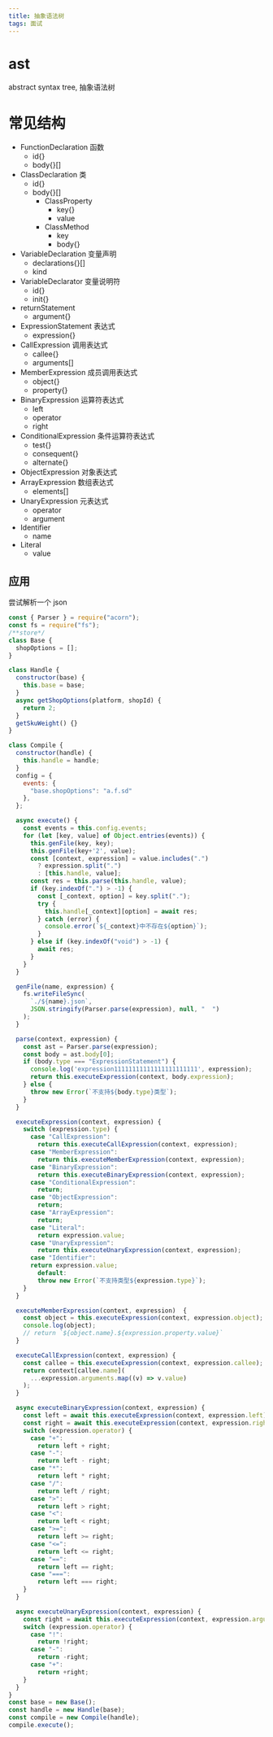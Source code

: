```yaml
---
title: 抽象语法树
tags: 面试
--- 
```

# ast

abstract syntax tree, 抽象语法树

# 常见结构

- FunctionDeclaration 函数
  - id{}
  - body{}[]
- ClassDeclaration 类
  - id{}
  - body{}[]
    - ClassProperty
      - key{}
      - value
    - ClassMethod
      - key
      - body{}
- VariableDeclaration 变量声明
  - declarations{}[]
  - kind
- VariableDeclarator 变量说明符
  - id{}
  - init{}
- returnStatement
  - argument{}
- ExpressionStatement 表达式
  - expression{}
- CallExpression 调用表达式
  - callee{}
  - arguments[]
- MemberExpression 成员调用表达式
  - object{}
  - property{}
- BinaryExpression 运算符表达式
  - left
  - operator
  - right
- ConditionalExpression 条件运算符表达式
  - test{}
  - consequent{}
  - alternate{}
- ObjectExpression 对象表达式
- ArrayExpression 数组表达式
  - elements[]
- UnaryExpression 元表达式
  - operator
  - argument
- Identifier
  - name
- Literal
  - value

## 应用

尝试解析一个 json

```js
const { Parser } = require("acorn");
const fs = require("fs");
/**store*/
class Base {
  shopOptions = [];
}

class Handle {
  constructor(base) {
    this.base = base;
  }
  async getShopOptions(platform, shopId) {
    return 2;
  }
  getSkuWeight() {}
}

class Compile {
  constructor(handle) {
    this.handle = handle;
  }
  config = {
    events: {
      "base.shopOptions": "a.f.sd"
    },
  };

  async execute() {
    const events = this.config.events;
    for (let [key, value] of Object.entries(events)) {
      this.genFile(key, key);
      this.genFile(key+'2', value);
      const [context, expression] = value.includes(".")
        ? expression.split(".")
        : [this.handle, value];
      const res = this.parse(this.handle, value);
      if (key.indexOf(".") > -1) {
        const [_context, option] = key.split(".");
        try {
          this.handle[_context][option] = await res;
        } catch (error) {
          console.error(`${_context}中不存在${option}`);
        }
      } else if (key.indexOf("void") > -1) {
        await res;
      }
    }
  }

  genFile(name, expression) {
    fs.writeFileSync(
      `./${name}.json`,
      JSON.stringify(Parser.parse(expression), null, "  ")
    );
  }

  parse(context, expression) {
    const ast = Parser.parse(expression);
    const body = ast.body[0];
    if (body.type === "ExpressionStatement") {
      console.log('expression11111111111111111111111', expression);
      return this.executeExpression(context, body.expression);
    } else {
      throw new Error(`不支持${body.type}类型`);
    }
  }

  executeExpression(context, expression) {
    switch (expression.type) {
      case "CallExpression":
        return this.executeCallExpression(context, expression);
      case "MemberExpression":
        return this.executeMemberExpression(context, expression);
      case "BinaryExpression":
        return this.executeBinaryExpression(context, expression);
      case "ConditionalExpression":
        return;
      case "ObjectExpression":
        return;
      case "ArrayExpression":
        return;
      case "Literal":
        return expression.value;
      case "UnaryExpression":
        return this.executeUnaryExpression(context, expression);
      case "Identifier": 
      return expression.value;
        default:
        throw new Error(`不支持类型${expression.type}`);
    }
  }

  executeMemberExpression(context, expression)  {
    const object = this.executeExpression(context, expression.object);
    console.log(object);
    // return `${object.name}.${expression.property.value}`
  }

  executeCallExpression(context, expression) {
    const callee = this.executeExpression(context, expression.callee);
    return context[callee.name](
      ...expression.arguments.map((v) => v.value)
    );
  }

  async executeBinaryExpression(context, expression) {
    const left = await this.executeExpression(context, expression.left);
    const right = await this.executeExpression(context, expression.right);
    switch (expression.operator) {
      case "+":
        return left + right;
      case "-":
        return left - right;
      case "*":
        return left * right;
      case "/":
        return left / right;
      case ">":
        return left > right;
      case "<":
        return left < right;
      case ">=":
        return left >= right;
      case "<=":
        return left <= right;
      case "==":
        return left == right;
      case "===":
        return left === right;
    }
  }

  async executeUnaryExpression(context, expression) {
    const right = await this.executeExpression(context, expression.argument);
    switch (expression.operator) {
      case "!":
        return !right;
      case "-":
        return -right;
      case "+":
        return +right;
    }
  }
}
const base = new Base();
const handle = new Handle(base);
const compile = new Compile(handle);
compile.execute();
```
